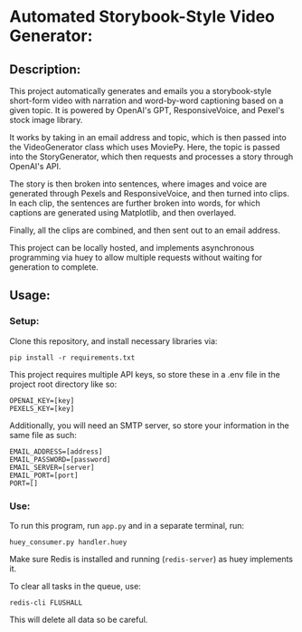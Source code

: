 # Automated Storybook-Style Video Generator:

## Description:
This project automatically generates and emails you a storybook-style short-form video with narration and word-by-word captioning based on a given topic. It is powered by OpenAI's GPT, ResponsiveVoice, and Pexel's stock image library. 

It works by taking in an email address and topic, which is then passed into the VideoGenerator class which uses MoviePy. Here, the topic is passed into the StoryGenerator, which then requests and processes a story through OpenAI's API. 

The story is then broken into sentences, where images and voice are generated through Pexels and ResponsiveVoice, and then turned into clips. In each clip, the sentences are further broken into words, for which captions are generated using Matplotlib, and then overlayed.

Finally, all the clips are combined, and then sent out to an email address.

This project can be locally hosted, and implements asynchronous programming via huey to allow multiple requests without waiting for generation to complete.

## Usage:
### Setup:
Clone this repository, and install necessary libraries via:

`pip install -r requirements.txt`

This project requires multiple API keys, so store these in a .env file
in the project root directory like so:
```
OPENAI_KEY=[key]
PEXELS_KEY=[key]
```
Additionally, you will need an SMTP server, so store your information in the
same file as such:
```
EMAIL_ADDRESS=[address]
EMAIL_PASSWORD=[password]
EMAIL_SERVER=[server]
EMAIL_PORT=[port]
PORT=[]
```
### Use:
To run this program, run `app.py` and in a separate terminal, run:

`huey_consumer.py handler.huey`

Make sure Redis is installed and running (`redis-server`) as huey implements it.

To clear all tasks in the queue, use:

`redis-cli FLUSHALL`

This will delete all data so be careful.

